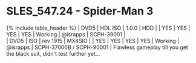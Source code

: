 # SLES_547.24 - Spider-Man 3

{% include table_header %}
| DVD5 | HDL ISO | 1.0.0 | HDD |  | YES | YES | YES | YES | Working | @israpps | SCPH-39001 |  
| DVD5 | ISO | rev 1915 | MX4SIO |  | YES | YES | YES | YES | Working | @israpps | SCPH-37000B / SCPH-90001 | Flawless gameplay till you get the black suit, didn't test further yet... 
